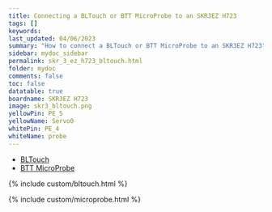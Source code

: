 ```yaml
---
title: Connecting a BLTouch or BTT MicroProbe to an SKR3EZ H723
tags: []
keywords: 
last_updated: 04/06/2023
summary: "How to connect a BLTouch or BTT MicroProbe to an SKR3EZ H723"
sidebar: mydoc_sidebar
permalink: skr_3_ez_h723_bltouch.html
folder: mydoc
comments: false
toc: false
datatable: true
boardname: SKR3EZ H723
image: skr3_bltouch.png
yellowPin: PE_5
yellowName: Servo0
whitePin: PE_4
whiteName: probe
---
```


<ul id="profileTabs" class="nav nav-tabs">
  <li class="active"><a class="noCrossRef" href="#bltouch" data-toggle="tab">BLTouch</a></li>  
	<li><a class="noCrossRef" href="#micro" data-toggle="tab">BTT MicroProbe</a></li>
</ul>
  <div class="tab-content">
<div role="tabpanel" class="tab-pane active" id="bltouch" markdown="1">

{% include custom/bltouch.html %}

</div>

<div role="tabpanel" class="tab-pane" id="micro" markdown="1">

{% include custom/microprobe.html %}

</div>

</div>
